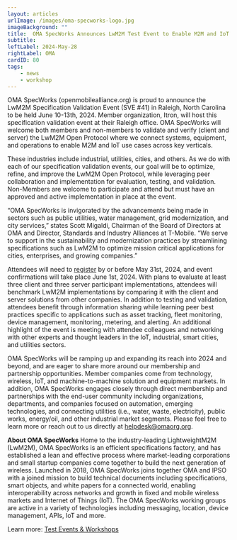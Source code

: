 ```yaml
---
layout: articles
urlImage: /images/oma-specworks-logo.jpg
imageBackground: ""
title:  OMA SpecWorks Announces LwM2M Test Event to Enable M2M and IoT Use Cases
subtitle: 
leftLabel: 2024-May-28
rightLabel: OMA
cardID: 80
tags: 
    - news
    - workshop
---
```


OMA SpecWorks (openmobilealliance.org) is proud to announce the LwM2M Specification Validation Event (SVE #41) in Raleigh, North Carolina to be held June 10-13th, 2024. Member organization, Itron, will host this specification validation event at their Raleigh office. OMA SpecWorks will welcome both members and non-members to validate and verify (client and server) the LwM2M Open Protocol where we connect systems, equipment, and operations to enable M2M and IoT use cases across key verticals. 

<!--more-->

These industries include industrial, utilities, cities, and others. As we do with each of our specification validation events, our goal will be to optimize, refine, and improve the LwM2M Open Protocol, while leveraging peer collaboration and implementation for evaluation, testing, and validation. Non-Members are welcome to participate and attend but must have an approved and active implementation in place at the event.  

“OMA SpecWorks is invigorated by the advancements being made in sectors such as public utilities, water management, grid modernization, and city services,” states Scott Migaldi, Chairman of the Board of Directors at OMA and Director, Standards and Industry Alliances at T-Mobile. “We serve to support in the sustainability and modernization practices by streamlining specifications such as LwM2M to optimize mission critical applications for cities, enterprises, and growing companies.”  

Attendees will need to <a href="https://community.openmobilealliance.org/lwm2m-test-event-sve-41" target="_blank">register</a> by or before May 31st, 2024, and event confirmations will take place June 1st, 2024. With plans to evaluate at least three client and three server participant implementations, attendees will benchmark LwM2M implementations by comparing it with the client and server solutions from other companies. In addition to testing and validation, attendees benefit through information sharing while learning peer best practices specific to applications such as asset tracking, fleet monitoring, device management, monitoring, metering, and alerting. An additional highlight of the event is meeting with attendee colleagues and networking with other experts and thought leaders in the IoT, industrial, smart cities, and utilities sectors.  

OMA SpecWorks will be ramping up and expanding its reach into 2024 and beyond, and are eager to share more around our membership and partnership opportunities. Member companies come from technology, wireless, IoT, and machine-to-machine solution and equipment markets. In addition, OMA SpecWorks engages closely through direct membership and partnerships with the end-user community including organizations, departments, and companies focused on automation, emerging technologies, and connecting utilities (i.e., water, waste, electricity), public works, energy/oil, and other industrial market segments. Please feel free to learn more or reach out to us directly at <a href="mailto:helpdesk@omaorg.org">helpdesk@omaorg.org</a>.</p>

**About OMA SpecWorks**
 Home to the industry-leading LightweightM2M (LwM2M), OMA SpecWorks is an efficient specifications factory, and has established a lean and effective process where market-leading corporations and small startup companies come together to build the next generation of wireless. Launched in 2018, OMA SpecWorks joins together OMA and IPSO with a joined mission to build technical documents including specifications, smart objects, and white papers for a connected world, enabling interoperability across networks and growth in fixed and mobile wireless markets and Internet of Things (IoT). The OMA SpecWorks working groups are active in a variety of technologies including messaging, location, device management, APIs, IoT and more.  

Learn more: <a href="https://guidelines.openmobilealliance.org/testfests">Test Events & Workshops</a>
